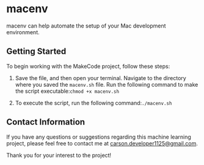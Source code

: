 # macenv
macenv can help automate the setup of your Mac development environment.

## Getting Started

To begin working with the MakeCode project, follow these steps:

1. Save the file, and then open your terminal. Navigate to the directory where you saved the `macenv.sh` file. Run the following command to make the script executable:`chmod +x macenv.sh`

2. To execute the script, run the following command:`./macenv.sh`

## Contact Information

If you have any questions or suggestions regarding this machine learning project, please feel free to contact me at [carson.developer1125@gmail.com](mailto:carson.developer1125@gmail.com).

Thank you for your interest to the project!
